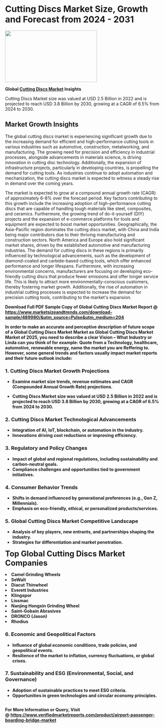 <H1>Cutting Discs Market Size, Growth and Forecast from 2024 - 2031</H1><img class="aligncenter size-medium wp-image-584254" src="https://thirdeyenews.in/wp-content/uploads/2024/09/Global-Market-Research-300x168.jpeg" alt="" width="300" height="168" /><p><strong>Global&nbsp;<a href="https://www.marketsizeandtrends.com/download-sample/489980/&amp;utm_source=Pulse&amp;utm_medium=204">Cutting Discs Market</a> Insights</strong></p><p>Cutting Discs Market size was valued at USD 2.5 Billion in 2022 and is projected to reach USD 3.8 Billion by 2030, growing at a CAGR of 6.5% from 2024 to 2030.</p><p><h2>Market Growth Insights</h2> <p>The global cutting discs market is experiencing significant growth due to the increasing demand for efficient and high-performance cutting tools in various industries such as automotive, construction, metalworking, and manufacturing. The growing need for precision and efficiency in industrial processes, alongside advancements in materials science, is driving innovation in cutting disc technology. Additionally, the expansion of infrastructure projects, particularly in developing countries, is propelling the demand for cutting tools. As industries continue to adopt automation and mechanization, the cutting discs market is expected to witness a steady rise in demand over the coming years.</p> <p><strong></strong></p> <p>The market is expected to grow at a compound annual growth rate (CAGR) of approximately 6-8% over the forecast period. Key factors contributing to this growth include the increasing adoption of high-performance cutting discs that are capable of handling tough materials like steel, composites, and ceramics. Furthermore, the growing trend of do-it-yourself (DIY) projects and the expansion of e-commerce platforms for tools and equipment are expected to boost market opportunities. Geographically, the Asia-Pacific region dominates the cutting discs market, with China and India being major contributors due to their thriving manufacturing and construction sectors. North America and Europe also hold significant market shares, driven by the established automotive and manufacturing industries. The demand for cutting discs in these regions is primarily influenced by technological advancements, such as the development of diamond-coated and carbide-based cutting tools, which offer enhanced performance and longer lifespans. Furthermore, with increasing environmental concerns, manufacturers are focusing on developing eco-friendly cutting discs that produce fewer emissions and offer longer service life. This is likely to attract more environmentally-conscious customers, thereby fostering market growth. Additionally, the rise of automation in industrial cutting processes is expected to increase the demand for precision cutting tools, contributing to the market's expansion. <p><strong></p><p><span class=""><strong>Download Full PDF Sample Copy of Global Cutting Discs Market Report</strong> @ <a href="https://www.marketsizeandtrends.com/download-sample/489980/&amp;utm_source=Pulse&amp;utm_medium=204" target="_blank">https://www.marketsizeandtrends.com/download-sample/489980/&amp;utm_source=Pulse&amp;utm_medium=204</a></span></p><p>In order to make an accurate and perceptive description of future scope of a Global&nbsp;Cutting Discs Market Market as Global&nbsp;Cutting Discs Market Market of 2025, you need to describe a clear Vision &ndash; What Industry or Linda can you think of for example: Quote from a Technology, healthcare, automotive, renewable energy, name the market you are Reffering to. However, some general trends and factors usually impact market reports and their future outlook include:</p><h3>1.&nbsp;<strong>Cutting Discs Market Growth Projections</strong></h3><ul><li>Examine market size trends, revenue estimates and CAGR (Compounded Annual Growth Rate) projections.</li><li><p>Cutting Discs Market size was valued at USD 2.5 Billion in 2022 and is projected to reach USD 3.8 Billion by 2030, growing at a CAGR of 6.5% from 2024 to 2030.</p></li></ul><h3>2.&nbsp;<strong>Cutting Discs Market Technological Advancements</strong></h3><ul><li>Integration of AI, IoT, blockchain, or automation in the industry.</li><li>Innovations driving cost reductions or improving efficiency.</li></ul><h3>3.&nbsp;<strong>Regulatory and Policy Changes</strong></h3><ul><li>Impact of global and regional regulations, including sustainability and carbon-neutral goals.</li><li>Compliance challenges and opportunities tied to government initiatives.</li></ul><h3>4.&nbsp;<strong>Consumer Behavior Trends</strong></h3><ul><li>Shifts in demand influenced by generational preferences (e.g., Gen Z, Millennials).</li><li>Emphasis on eco-friendly, ethical, or personalized products/services.</li></ul><h3>5.&nbsp;<strong>Global Cutting Discs Market Competitive Landscape</strong></h3><ul><li>Analysis of key players, new entrants, and partnerships shaping the industry.</li><li>Strategies for differentiation and market penetration.</li></ul><p data-pm-slice="1 1 []"><span style="color: inherit; font-family: inherit; font-size: 25px;">Top Global Cutting Discs Market Companies</span></p><div class="" data-test-id=""><p><li>Camel Grinding Wheels</li><li> SeWalt</li><li> Diacut Thinwheel</li><li> Everett Industries</li><li> Klingspor</li><li> Lissmac</li><li> Nanjing Hongxin Grinding Wheel</li><li> Saint-Gobain Abrasives</li><li> DRONCO (Jason)</li><li> Rhodius</li></p></div><h3>6.&nbsp;<strong>Economic and Geopolitical Factors</strong></h3><ul><li>Influence of global economic conditions, trade policies, and geopolitical events.</li><li>Resilience of the market to inflation, currency fluctuations, or global crises.</li></ul><h3>7.&nbsp;<strong>Sustainability and ESG (Environmental, Social, and Governance)</strong></h3><ul><li>Adoption of sustainable practices to meet ESG criteria.</li><li>Opportunities in green technologies and circular economy principles.</li></ul><h2><strong style="font-size: 14px;">For More Information or Query, Visit @&nbsp;</strong><a style="background-color: #ffffff; font-size: 14px;" href="https://www.marketsizeandtrends.com/report/cutting-discs-market/" target="_blank">https://www.verifiedmarketreports.com/product/airport-passenger-boarding-bridge-market</a></h2>

